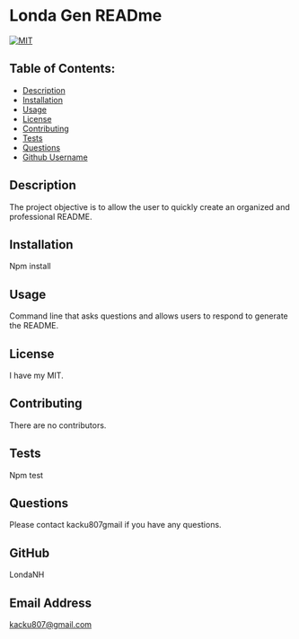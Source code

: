 #  Londa Gen READme
[![MIT](https://img.shields.io/static/v1?label=license&message=MIT&color=green)](https://opensource.org/licenses/MIT)
  
## Table of Contents: 
* [Description](#Description)
* [Installation](#Installation)
* [Usage](#Usage)
* [License](#License)
* [Contributing](#Contributing)
* [Tests](#Tests)
* [Questions](#Questions)
* [Github Username](#Username)
## Description
The project objective is to allow the user to quickly create an organized and professional README. 
## Installation
Npm install 
## Usage
Command line that asks questions and allows users to respond to generate the README. 
## License
I have my MIT.
## Contributing
There are no contributors.
## Tests
Npm test
## Questions
Please contact kacku807gmail if you have any questions.
## GitHub
LondaNH
## Email Address
kacku807@gmail.com
